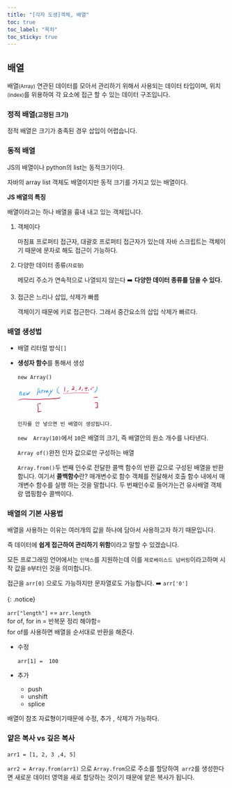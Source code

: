 ```yaml
---
title: "[각자 도생]객체, 배열"
toc: true
toc_label: "목차"
toc_sticky: true
---
```


## 배열

배열<small>(Array)</small> 연관된 데이터를 모아서 관리하기 위해서 사용되는 데이터 타입이며, 위치<small>(index)</small>를 위용하여 각 요소에 접근 할 수 있는 데이터 구조입니다.

### 정적 배열<small>(고정된 크기)</small>

정적 배열은 크기가 충족된 경우 삽입이 어렵습니다.



### 동적 배열

JS의 배열이나 python의 list는 동적크기이다.

자바의 array list 객체도 배열이지만 동적 크기를 가지고 있는 배열이다.

**JS 배열의 특징**

배열이라고는 하나 배열을 흉내 내고 있는 객체입니다.

1. 객체이다

   마침표 프로퍼티 접근자, 대괄호 프로퍼티 접근자가 있는데 자바 스크립트는 객체이기 때문에 문자로 해도 접근이 가능하다.

2. 다양한 데이터 종류<small>(자료형)</small>

   메모리 주소가 연속적으로 나열되지 않는다 ➡️ **다양한 데이터 종류를 담을 수 있다.**

3. 접근은 느리나 삽입, 삭제가 빠름

   객체이기 때문에 키로 접근한다. 그래서 중간요소의 삽입 삭제가 빠르다.

### 배열 생성법

- 배열 리터럴 방식`[]`

- **생성자 함수**를 통해서 생성

  `new Array()`

  <img src="/../images/2025-01-21-[각자도생] 배열/image-20250121111734111.png" alt="image-20250121111734111" style="zoom:50%;" />

  `인자를 안 넣으면 빈 배열이 생성됩니다.`

  `new  Array(10)`에서 `10`은 배열의 크기, 즉 배열안의 원소 개수를 나타낸다.

  `Array of()`완전 인자 값으로만 구성하는 배열

  `Array.from()`두 번째 인수로 전달한 콜백 함수의 반환 값으로 구성된 배열을 반환합니다.  여기서 **콜백함수**란? 매개변수로 함수 객체를 전달해서 호출 함수 내에서 매개변수 함수를 실행 하는 것을 말합니다. 두 번째인수로 들어가는건 유사배열 객체랑 맵핑함수 콜백이다.

### 배열의 기본 사용법

배열을 사용하는 이유는 여러개의 값을 하나에 담아서 사용하고자 하기 때문입니다.

즉 데이터에 **쉽게 접근하여 관리하기 위함**이라고 말할 수 있겠습니다.

모든 프로그래밍 언어에서는 `인덱스`를 지원하는데 이를 `제로베이스드 넘버링`이라고하며 시작 값을 `0`부터인 것을 의미합니다.

접근을 `arr[0]` 으로도 가능하지만 문자열로도 가능합니다. ➡️ `arr['0']`

{: .notice}

`arr["length"]` == `arr.length`<br>
for of, for in =  반복문 정리 해야함⭐<br>
for of를 사용하면 배열을 순서대로 반환을 해준다.



- 수정

  `arr[1] =  100`

- 추가

  - push
  - unshift
  - splice

배열이 참조 자료형이기때문에 수정, 추가 , 삭제가 가능하다.



### 얕은 복사 vs 깊은 복사

`arr1 = [1, 2, 3 ,4, 5]`

`arr2 = Array.from(arr1)` 으로 `Array.from`으로 주소를 할당하여` arr2`를 생성한다면 새로운 데이터 영역을 새로 할당하는 것이기 때문에 얕은 복사가 됩니다. 
